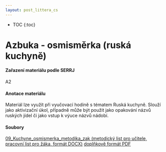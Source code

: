 ```yaml
---
layout: post_littera_cs
---
```

* TOC
{:toc}

# Azbuka - osmisměrka (ruská kuchyně)

#### Zařazení materiálu podle SERRJ

A2

#### Anotace materiálu

Materiál lze využít při vyučovací hodině s tématem Ruská kuchyně. Slouží jako aktivizační úkol, případně může být použit jako opakování názvů ruských jídel či jako vstup k výuce názvů nádobí.

#### Soubory

[09_Kuchyne_osmismerka_metodika_zak (metodický list pro učitele, pracovní list pro žáka, formát DOCX)](/cs/littera/rustina/materialy/metodika/09_Kuchyne_osmismerka_metodika_zak.docx)
[doplňkově formát PDF](/cs/littera/rustina/materialy/metodika/09_Kuchyne_osmismerka_metodika_zak.pdf)
